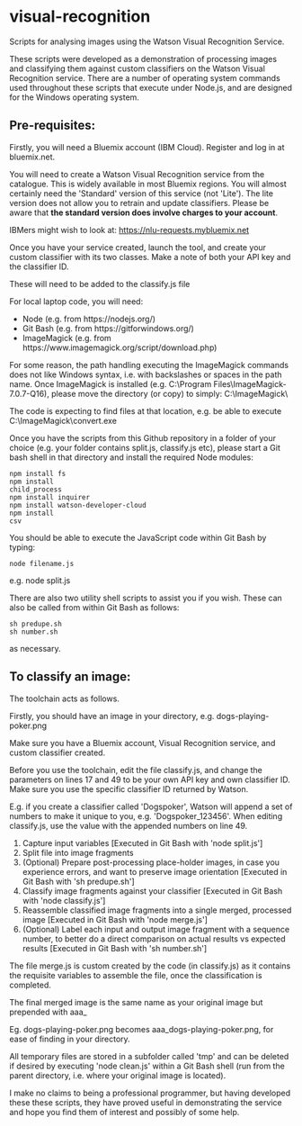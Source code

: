 # visual-recognition

Scripts for analysing images using the Watson Visual Recognition Service.

These scripts were developed as a demonstration of processing images and classifying them against custom classifiers on the Watson Visual Recognition service.
There are a number of operating system commands used throughout these scripts that execute under Node.js, and are designed for the Windows operating system.

<h2>Pre-requisites:</h2>

Firstly, you will need a Bluemix account (IBM Cloud).  Register and log in at bluemix.net.

You will need to create a Watson Visual Recognition service from the catalogue.  This is widely available in most Bluemix regions.
You will almost certainly need the 'Standard' version of this service (not 'Lite').  The lite version does not allow you to retrain and update classifiers.
Please be aware that <b>the standard version does involve charges to your account</b>.

IBMers might wish to look at:  https://nlu-requests.mybluemix.net

Once you have your service created, launch the tool, and create your custom classifier with its two classes.  Make a note of both your API key and the classifier ID.

These will need to be added to the classify.js file

For local laptop code, you will need:<br />
<ul>
<li>Node (e.g. from https://nodejs.org/)</li>
<li>Git Bash (e.g. from https://gitforwindows.org/)</li>
<li>ImageMagick (e.g. from https://www.imagemagick.org/script/download.php)</li>
</ul>

For some reason, the path handling executing the ImageMagick commands does not like Windows syntax, i.e. with backslashes or spaces in the path name.  Once ImageMagick is installed (e.g. C:\Program Files\ImageMagick-7.0.7-Q16\), please move the directory (or copy) to simply:  C:\ImageMagick\

The code is expecting to find files at that location, e.g. be able to execute C:\ImageMagick\convert.exe

Once you have the scripts from this Github repository in a folder of your choice (e.g. your folder contains split.js, classify.js etc), please start a Git bash shell in that directory and install the required Node modules:

<code>npm install fs</code><br />
<code>npm install child_process</code><br />
<code>npm install inquirer</code><br />
<code>npm install watson-developer-cloud</code><br />
<code>npm install csv</code><br />

You should be able to execute the JavaScript code within Git Bash by typing:

<code>node filename.js</code><br />

e.g. node split.js

There are also two utility shell scripts to assist you if you wish.  These can also be called from within Git Bash as follows:

<code>sh predupe.sh</code><br />
<code>sh number.sh</code><br />

as necessary.

<h2>To classify an image:</h2>
The toolchain acts as follows.

Firstly, you should have an image in your directory, e.g. dogs-playing-poker.png

Make sure you have a Bluemix account, Visual Recognition service, and custom classifier created.

Before you use the toolchain, edit the file classify.js, and change the parameters on lines 17 and 49 to be your own API key and own classifier ID.  Make sure you use the specific classifier ID returned by Watson.

E.g. if you create a classifier called 'Dogspoker', Watson will append a set of numbers to make it unique to you, e.g. 'Dogspoker_123456'.  When editing classify.js, use the value with the appended numbers on line 49.

1. Capture input variables [Executed in Git Bash with 'node split.js']
2. Split file into image fragments
3. (Optional) Prepare post-processing place-holder images, in case you experience errors, and want to preserve image orientation [Executed in Git Bash with 'sh predupe.sh']
4. Classify image fragments against your classifier [Executed in Git Bash with 'node classify.js']
5. Reassemble classified image fragments into a single merged, processed image [Executed in Git Bash with 'node merge.js']
6. (Optional) Label each input and output image fragment with a sequence number, to better do a direct comparison on actual results vs expected results [Executed in Git Bash with 'sh number.sh']

The file merge.js is custom created by the code (in classify.js) as it contains the requisite variables to assemble the file, once the classification is completed.

The final merged image is the same name as your original image but prepended with aaa_

Eg. dogs-playing-poker.png becomes aaa_dogs-playing-poker.png, for ease of finding in your directory.

All temporary files are stored in a subfolder called 'tmp' and can be deleted if desired by executing 'node clean.js' within a Git Bash shell (run from the parent directory, i.e. where your original image is located).

I make no claims to being a professional programmer, but having developed these these scripts, they have proved useful in demonstrating the service and hope you find them of interest and possibly of some help.

